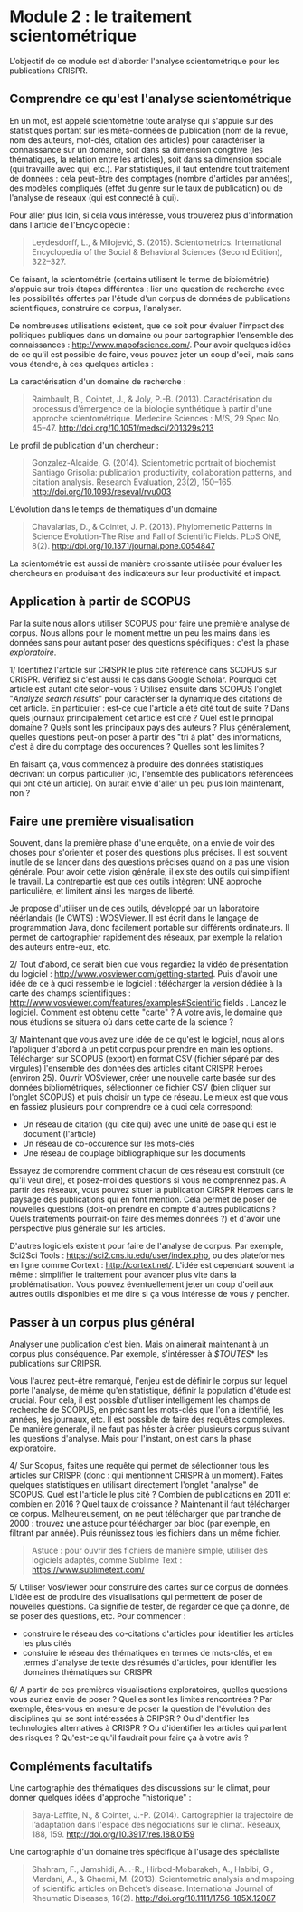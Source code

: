 # Module 2 : le traitement scientométrique

L’objectif de ce module est d'aborder l'analyse scientométrique pour les publications CRISPR.

## Comprendre ce qu'est l'analyse scientométrique

En un mot, est appelé scientométrie toute analyse qui s'appuie sur des statistiques portant sur les méta-données de publication (nom de la revue, nom des auteurs, mot-clés, citation des articles) pour caractériser la connaissance sur un domaine, soit dans sa dimension congitive (les thématiques, la relation entre les articles), soit dans sa dimension sociale (qui travaille avec qui, etc.). Par statistiques, il faut entendre tout traitement de données : cela peut-être des comptages (nombre d'articles par années), des modèles compliqués (effet du genre sur le taux de publication) ou de l'analyse de réseaux (qui est connecté à qui).

Pour aller plus loin, si cela vous intéresse, vous trouverez plus d'information dans l'article de l'Encyclopédie :

> Leydesdorff, L., & Milojević, S. (2015). Scientometrics. International Encyclopedia of the Social & Behavioral Sciences (Second Edition), 322–327.

Ce faisant, la scientométrie (certains utilisent le terme de bibiométrie) s'appuie sur trois étapes différentes : lier une question de recherche avec les possibilités offertes par l'étude d'un corpus de données de publications scientifiques, construire ce corpus, l'analyser.

De nombreuses utilisations existent, que ce soit pour évaluer l'impact des politiques publiques dans un domaine ou pour cartographier l'ensemble des connaissances : http://www.mapofscience.com/. Pour avoir quelques idées de ce qu'il est possible de faire, vous pouvez jeter un coup d'oeil, mais sans vous étendre, à ces quelques articles :

La caractérisation d'un domaine de recherche :

> Raimbault, B., Cointet, J., & Joly, P.-B. (2013). Caractérisation du processus d’émergence de la biologie synthétique à partir d'une approche scientométrique. Medecine Sciences : M/S, 29 Spec No, 45–47. http://doi.org/10.1051/medsci/201329s213

Le profil de publication d'un chercheur :

> Gonzalez-Alcaide, G. (2014). Scientometric portrait of biochemist Santiago Grisolia: publication productivity, collaboration patterns, and citation analysis. Research Evaluation, 23(2), 150–165. http://doi.org/10.1093/reseval/rvu003

L'évolution dans le temps de thématiques d'un domaine

> Chavalarias, D., & Cointet, J. P. (2013). Phylomemetic Patterns in Science Evolution-The Rise and Fall of Scientific Fields. PLoS ONE, 8(2). http://doi.org/10.1371/journal.pone.0054847

La scientométrie est aussi de manière croissante utilisée pour évaluer les chercheurs en produisant des indicateurs sur leur productivité et impact.

## Application à partir de SCOPUS

Par la suite nous allons utiliser SCOPUS pour faire une première analyse de corpus. Nous allons pour le moment mettre un peu les mains dans les données sans pour autant poser des questions spécifiques : c'est la phase *exploratoire*. 

1/ Identifiez l'article sur CRISPR le plus cité référencé dans SCOPUS sur CRISPR. Vérifiez si c'est aussi le cas dans Google Scholar. Pourquoi cet article est autant cité selon-vous ? Utilisez ensuite dans SCOPUS l'onglet "*Analyze search results*" pour caractériser la dynamique des citations de cet article. En particulier : est-ce que l'article a été cité tout de suite ? Dans quels journaux principalement cet article est cité ? Quel est le principal domaine ? Quels sont les principaux pays des auteurs ? Plus généralement, quelles questions peut-on poser à partir des "tri à plat" des informations, c'est à dire du comptage des occurences ? Quelles sont les limites ?

En faisant ça, vous commencez à produire des données statistiques décrivant un corpus particulier (ici, l'ensemble des publications référencées qui ont cité un article). On aurait envie d'aller un peu plus loin maintenant, non ?

## Faire une première visualisation

Souvent, dans la première phase d'une enquête, on a envie de voir des choses pour s'orienter et poser des questions plus précises. Il est souvent inutile de se lancer dans des questions précises quand on a pas une vision générale. Pour avoir cette vision générale, il existe des outils qui simplifient le travail. La contrepartie est que ces outils intègrent UNE approche particulière, et limitent ainsi les marges de liberté.

Je propose d'utiliser un de ces outils, développé par un laboratoire néérlandais (le CWTS) : WOSViewer. Il est écrit dans le langage de programmation Java, donc facilement portable sur différents ordinateurs. Il permet de cartographier rapidement des réseaux, par exemple la relation des auteurs entre-eux, etc.

2/ Tout d'abord, ce serait bien que vous regardiez la vidéo de présentation du logiciel : http://www.vosviewer.com/getting-started. Puis d'avoir une idée de ce à quoi ressemble le logiciel : télécharger la version dédiée à la carte des champs scientifiques : http://www.vosviewer.com/features/examples#Scientific fields . Lancez le logiciel. Comment est obtenu cette "carte" ? A votre avis, le domaine que nous étudions se situera où dans cette carte de la science ?

3/ Maintenant que vous avez une idée de ce qu'est le logiciel, nous allons l'appliquer d'abord à un petit corpus pour prendre en main les options. Télécharger sur SCOPUS (export) en format CSV (fichier séparé par des virgules) l'ensemble des données des articles citant CRISPR Heroes (environ 25). Ouvrir VOSviewer, créer une nouvelle carte basée sur des données bibliométriques, sélectionner ce fichier CSV (bien cliquer sur l'onglet SCOPUS) et puis choisir un type de réseau. Le mieux est que vous en fassiez plusieurs pour comprendre ce à quoi cela correspond:

- Un réseau de citation (qui cite qui) avec une unité de base qui est le document (l'article)
- Un réseau de co-occurence sur les mots-clés
- Une réseau de couplage bibliographique sur les documents

Essayez de comprendre comment chacun de ces réseau est construit (ce qu'il veut dire), et posez-moi des questions si vous ne comprennez pas. A partir des réseaux, vous pouvez situer la publication CIRSPR Heroes dans le paysage des publications qui en font mention. Cela permet de poser de nouvelles questions (doit-on prendre en compte d'autres publications ? Quels traitements pourrait-on faire des mêmes données ?) et d'avoir une perspective plus générale sur les articles.

D'autres logiciels existent pour faire de l'analyse de corpus. Par exemple, Sci2Sci Tools : https://sci2.cns.iu.edu/user/index.php, ou des plateformes en ligne comme Cortext : http://cortext.net/. L'idée est cependant souvent la même : simplifier le traitement pour avancer plus vite dans la problématisation. Vous pouvez éventuellement jeter un coup d'oeil aux autres outils disponibles et me dire si ça vous intéresse de vous y pencher.

## Passer à un corpus plus général

Analyser une publication c'est bien. Mais on aimerait maintenant à un corpus plus conséquence. Par exemple, s'intéresser à *$TOUTES** les publications sur CRIPSR.

Vous l'aurez peut-être remarqué, l'enjeu est de définir le corpus sur lequel porte l'analyse, de même qu'en statistique, définir la population d'étude est crucial. Pour cela, il est possible d'utiliser intelligement les champs de recherche de SCOPUS, en précisant les mots-clés que l'on a identifié, les années, les journaux, etc. Il est possible de faire des requêtes complexes. De manière générale, il ne faut pas hésiter à créer plusieurs corpus suivant les questions d'analyse. Mais pour l'instant, on est dans la phase exploratoire.

4/ Sur Scopus, faites une requête qui permet de sélectionner tous les articles sur CRISPR (donc : qui mentionnent CRISPR à un moment). Faites quelques statistiques en utilisant directement l'onglet "analyse" de SCOPUS. Quel est l'article le plus cité ? Combien de publications en 2011 et combien en 2016 ? Quel taux de croissance ? Maintenant il faut télécharger ce corpus. Malheureusement, on ne peut télécharger que par tranche de 2000 : trouvez une astuce pour télécharger par bloc (par exemple, en filtrant par année). Puis réunissez tous les fichiers dans un même fichier. 

> Astuce : pour ouvrir des fichiers de manière simple, utiliser des logiciels adaptés, comme Sublime Text : https://www.sublimetext.com/

5/ Utiliser VosViewer pour construire des cartes sur ce corpus de données. L'idée est de produire des visualisations qui permettent de poser de nouvelles questions. Ca signifie de tester, de regarder ce que ça donne, de se poser des questions, etc. Pour commencer :
- construire le réseau des co-citations d'articles pour identifier les articles les plus cités
- constuire le réseau des thématiques en termes de mots-clés, et en termes d'analyse de texte des résumés d'articles, pour identifier les domaines thématiques sur CRISPR

6/ A partir de ces premières visualisations exploratoires, quelles questions vous auriez envie de poser ? Quelles sont les limites rencontrées ? Par exemple, êtes-vous en mesure de poser la question de l'évolution des disciplines qui se sont intéressées à CRIPSR ? Ou d'identifier les technologies alternatives à CRISPR ? Ou d'identifier les articles qui parlent des risques ? Qu'est-ce qu'il faudrait pour faire ça à votre avis ? 

## Compléments facultatifs

Une cartographie des thématiques des discussions sur le climat, pour donner quelques idées d'approche "historique" :

> Baya-Laffite, N., & Cointet, J.-P. (2014). Cartographier la trajectoire de l’adaptation dans l'espace des négociations sur le climat. Réseaux, 188, 159. http://doi.org/10.3917/res.188.0159

Une cartographie d'un domaine très spécifique à l'usage des spécialiste

> Shahram, F., Jamshidi, A. .-R., Hirbod-Mobarakeh, A., Habibi, G., Mardani, A., & Ghaemi, M. (2013). Scientometric analysis and mapping of scientific articles on Behcet’s disease. International Journal of Rheumatic Diseases, 16(2). http://doi.org/10.1111/1756-185X.12087

